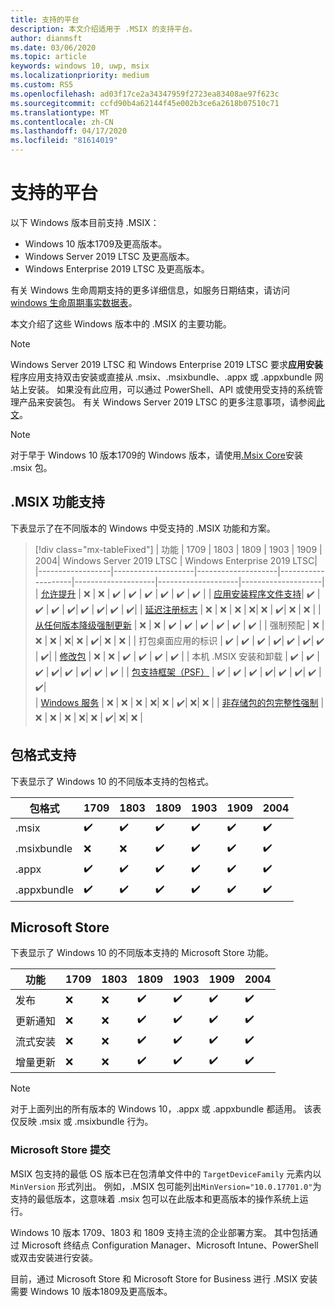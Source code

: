 ```yaml
---
title: 支持的平台
description: 本文介绍适用于 .MSIX 的支持平台。
author: dianmsft
ms.date: 03/06/2020
ms.topic: article
keywords: windows 10, uwp, msix
ms.localizationpriority: medium
ms.custom: RS5
ms.openlocfilehash: ad03f17ce2a34347959f2723ea83408ae97f623c
ms.sourcegitcommit: ccfd90b4a62144f45e002b3ce6a2618b07510c71
ms.translationtype: MT
ms.contentlocale: zh-CN
ms.lasthandoff: 04/17/2020
ms.locfileid: "81614019"
---
```

# <a name="supported-platforms"></a>支持的平台

以下 Windows 版本目前支持 .MSIX：

* Windows 10 版本1709及更高版本。
* Windows Server 2019 LTSC 及更高版本。
* Windows Enterprise 2019 LTSC 及更高版本。

有关 Windows 生命周期支持的更多详细信息，如服务日期结束，请访问[windows 生命周期事实数据表](https://support.microsoft.com/help/13853/windows-lifecycle-fact-sheet)。

本文介绍了这些 Windows 版本中的 .MSIX 的主要功能。

> [!NOTE]
> Windows Server 2019 LTSC 和 Windows Enterprise 2019 LTSC 要求**应用安装**程序应用支持双击安装或直接从 .msix、.msixbundle、.appx 或 .appxbundle 网站上安装。 如果没有此应用，可以通过 PowerShell、API 或使用受支持的系统管理产品来安装包。 有关 Windows Server 2019 LTSC 的更多注意事项，请参阅[此文](msix-server-2019.md)。

> [!NOTE]
> 对于早于 Windows 10 版本1709的 Windows 版本，请使用[.Msix Core](msix-core/msixcore.md)安装 .msix 包。

## <a name="msix-feature-support"></a>.MSIX 功能支持

下表显示了在不同版本的 Windows 中受支持的 .MSIX 功能和方案。

> [!div class="mx-tableFixed"]
| 功能 | 1709 | 1803 | 1809 | 1903 | 1909 | 2004| Windows Server 2019 LTSC | Windows Enterprise 2019 LTSC|
|------------------|--------------------|--------------------|--------------------|--------------------|--------------------|--------------------|
| [允许提升](https://docs.microsoft.com/windows/uwp/packaging/app-capability-declarations) | :x:                | :x:                | :heavy_check_mark: | :heavy_check_mark: | :heavy_check_mark: | :heavy_check_mark: | :heavy_check_mark: | :heavy_check_mark: | 
| [应用安装程序文件支持](app-installer/installing-windows10-apps-web.md)| :heavy_check_mark: | :heavy_check_mark: | :heavy_check_mark: | :heavy_check_mark:| :heavy_check_mark: | :heavy_check_mark:| :heavy_check_mark: | :heavy_check_mark:| 
| [延迟注册标志](desktop/managing-your-msix-deployment-update.md) |  :x: | :x: | :x: | :x:| :x: | :heavy_check_mark:| :x: | :x: |
| [从任何版本降级强制更新](desktop/managing-your-msix-deployment-targetdevices.md) |  :x:                | :x:                | :heavy_check_mark: | :heavy_check_mark: | :heavy_check_mark: | :heavy_check_mark: | :heavy_check_mark: | :heavy_check_mark: | 
| 强制预配 |  :x: | :x: | :x: | :x:| :x: | :heavy_check_mark:| :x: | :x: |
| 打包桌面应用的标识 | :heavy_check_mark: | :heavy_check_mark: | :heavy_check_mark: | :heavy_check_mark:| :heavy_check_mark: | :heavy_check_mark:| :heavy_check_mark: | :heavy_check_mark:| 
| [修改包](modification-packages.md) | :x:                | :x:                | :heavy_check_mark: | :heavy_check_mark: | :heavy_check_mark: | :heavy_check_mark: | 
| 本机 .MSIX 安装和卸载 | :heavy_check_mark: | :heavy_check_mark: | :heavy_check_mark: | :heavy_check_mark:| :heavy_check_mark: | :heavy_check_mark:| :heavy_check_mark: | :heavy_check_mark: |
| [包支持框架（PSF）](psf/package-support-framework-overview.md) | :heavy_check_mark: | :heavy_check_mark: | :heavy_check_mark: | :heavy_check_mark:| :heavy_check_mark: | :heavy_check_mark:|  :heavy_check_mark: | :heavy_check_mark:|  
| [Windows 服务](packaging-tool/convert-an-installer-with-services.md) | :x: | :x: | :x: | :x:| :x: | :heavy_check_mark:| :x:| :x: | 
| [非存储包的包完整性强制](package/signing-package-overview.md#package-integrity-enforcement) | :x: | :x: | :x: | :x:| :x: | :heavy_check_mark:| :x:| :x: | 
## <a name="package-format-support"></a>包格式支持

下表显示了 Windows 10 的不同版本支持的包格式。

| 包格式 | 1709 | 1803 | 1809 | 1903 | 1909 | 2004
|------------------|--------------------|--------------------|--------------------|--------------------|--------------------|--------------------|
| .msix              | :heavy_check_mark: | :heavy_check_mark: | :heavy_check_mark: | :heavy_check_mark:| :heavy_check_mark: | :heavy_check_mark:| 
| .msixbundle| :x:                | :x:                | :heavy_check_mark: | :heavy_check_mark: | :heavy_check_mark: | :heavy_check_mark:|
| .appx | :heavy_check_mark: | :heavy_check_mark: | :heavy_check_mark: | :heavy_check_mark:| :heavy_check_mark: | :heavy_check_mark:| 
| .appxbundle | :heavy_check_mark: | :heavy_check_mark: | :heavy_check_mark: | :heavy_check_mark:| :heavy_check_mark: | :heavy_check_mark:| 

## <a name="microsoft-store"></a>Microsoft Store

下表显示了 Windows 10 的不同版本支持的 Microsoft Store 功能。

| 功能 | 1709 | 1803 | 1809 | 1903 | 1909 | 2004
|------------------|--------------------|--------------------|--------------------|--------------------|--------------------|--------------------|
| 发布             | :x: | :x: | :heavy_check_mark: | :heavy_check_mark:| :heavy_check_mark: | :heavy_check_mark:| 
| 更新通知| :x: | :x: | :heavy_check_mark: | :heavy_check_mark:| :heavy_check_mark: | :heavy_check_mark:| 
| 流式安装 | :x:                | :x:                | :heavy_check_mark: | :heavy_check_mark: | :heavy_check_mark: | :heavy_check_mark:| 
| 增量更新 | :x: | :x: | :heavy_check_mark: | :heavy_check_mark:| :heavy_check_mark: | :heavy_check_mark:| 

> [!NOTE]
> 对于上面列出的所有版本的 Windows 10，.appx 或 .appxbundle 都适用。 该表仅反映 .msix 或 .msixbundle 行为。

### <a name="microsoft-store-submissions"></a>Microsoft Store 提交

MSIX 包支持的最低 OS 版本已在包清单文件中的 `TargetDeviceFamily` 元素内以 `MinVersion` 形式列出。 例如，.MSIX 包可能列出`MinVersion="10.0.17701.0"`为支持的最低版本，这意味着 .msix 包可以在此版本和更高版本的操作系统上运行。

Windows 10 版本 1709、1803 和 1809 支持主流的企业部署方案。 其中包括通过 Microsoft 终结点 Configuration Manager、Microsoft Intune、PowerShell 或双击安装进行安装。

目前，通过 Microsoft Store 和 Microsoft Store for Business 进行 .MSIX 安装需要 Windows 10 版本1809及更高版本。
